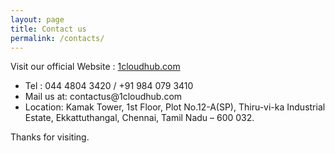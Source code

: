 ```yaml
---
layout: page
title: Contact us
permalink: /contacts/
---
```


Visit our official Website : [1cloudhub.com](https://www.1cloudhub.com/)

<ul>


<li>Tel : 044 4804 3420 / +91 984 079 3410</li>


<li> Mail us at: contactus@1cloudhub.com</li>


<li> Location: Kamak Tower, 1st Floor, Plot No.12-A(SP), Thiru-vi-ka Industrial Estate, Ekkattuthangal, Chennai, Tamil Nadu – 600 032. </li>
</ul>
Thanks for visiting.